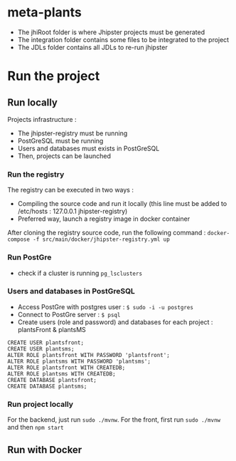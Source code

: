 # meta-plants

 - The jhiRoot folder is where Jhipster projects must be generated
 - The integration folder contains some files to be integrated to the project
 - The JDLs folder contains all JDLs to re-run jhipster

# Run the project

## Run locally

Projects infrastructure :
 - The jhipster-registry must be running 
 - PostGreSQL must be running
 - Users and databases must exists in PostGreSQL
 - Then, projects can be launched

### Run the registry
The registry can be executed in two ways :
 - Compiling the source code and run it locally (this line must be added to /etc/hosts : 127.0.0.1	jhipster-registry)
 - Preferred way, launch a registry image in docker container

After cloning the registry source code, run the following command :
`docker-compose -f src/main/docker/jhipster-registry.yml up`

### Run PostGre

 - check if a cluster is running `pg_lsclusters`

### Users and databases in PostGreSQL

 - Access PostGre with postgres user : `$ sudo -i -u postgres`
 - Connect to PostGre server : `$ psql`
 - Create users (role and password) and databases for each project : plantsFront & plantsMS
 ```
CREATE USER plantsfront;
CREATE USER plantsms;
ALTER ROLE plantsfront WITH PASSWORD 'plantsfront';
ALTER ROLE plantsms WITH PASSWORD 'plantsms';
ALTER ROLE plantsfront WITH CREATEDB;
ALTER ROLE plantsms WITH CREATEDB;
CREATE DATABASE plantsfront;
CREATE DATABASE plantsms;
 ```

### Run project locally
For the backend, just run `sudo ./mvnw`.
For the front, first run `sudo ./mvnw` and then `npm start`

## Run with Docker